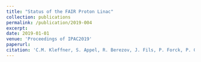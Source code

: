```yaml
--- 
title: "Status of the FAIR Proton Linac"
collection: publications
permalink: /publication/2019-004
excerpt: 
date: 2019-01-01
venue: 'Proceedings of IPAC2019'
paperurl:
citation: 'C.M. Kleffner, S. Appel, R. Berezov, J. Fils, P. Forck, P. Gerhard, M. Kaiser, K. Knie, A. Kraemer, C. Muehle, S. Puetz, A. Schnase, G. Schreiber, A. Seibel, T. Sieber, V. Srinivasan, J. Trueller, W. Vinzenz, M. Vossberg, C. Will, H. Hähnel, U. Ratzinger, M. Schuett, M. Syha, Status of the FAIR Proton Linac, Proceedings of IPAC2019, MOPTS020 (2019)'
---
```

